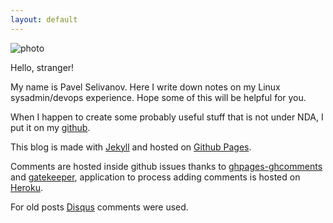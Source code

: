 ```yaml
---
layout: default
---
```

![photo](/cv/my_profile_picture_small.jpg)

Hello, stranger!

My name is Pavel Selivanov. Here I write down notes on my Linux sysadmin/devops experience. Hope some of this will be helpful for you.

When I happen to create some probably useful stuff that is not under NDA, I put it on my [github](https://github.com/selivan).

This blog is made with [Jekyll](https://jekyllrb.com/) and hosted on [Github Pages](https://pages.github.com/).

Comments are hosted inside github issues thanks to [ghpages-ghcomments](http://downtothewire.io/ghpages-ghcomments/) and [gatekeeper](https://github.com/prose/gatekeeper), application to process adding comments is hosted on [Heroku](https://www.heroku.com/).

For old posts [Disqus](https://disqus.com/) comments were used.
